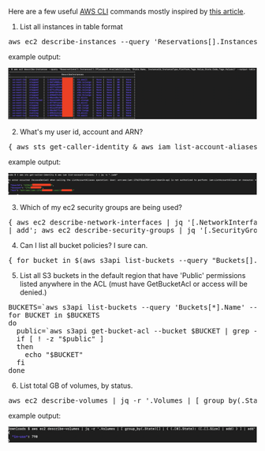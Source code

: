 Here are a few useful [AWS CLI](https://aws.amazon.com/cli/) commands mostly inspired by [this article](https://medium.com/circuitpeople/aws-cli-with-jq-and-bash-9d54e2eabaf1).

1) List all instances in table format
<pre>aws ec2 describe-instances --query 'Reservations[].Instances[].[Placement.AvailabilityZone, State.Name, InstanceId,InstanceType,Platform,Tags.Value,State.Code,Tags.Values]' --output table
</pre>
example output:

![](./images/table.png)

2) What's my user id, account and ARN?
<pre>{ aws sts get-caller-identity & aws iam list-account-aliases; } | jq -s ".|add"
</pre>
example output:

![](./images/get-caller-ident.png)

3) Which of my ec2 security groups are being used?
<pre>{ aws ec2 describe-network-interfaces | jq '[.NetworkInterfaces[].Groups[]|.]|map({ (.GroupId|tostring): true }) 
| add'; aws ec2 describe-security-groups | jq '[.SecurityGroups[].GroupId]|map({ (.|tostring): false })|add'; } | jq -s '[.[1], .[0]]|add|to_entries|[group_by(.value)[]|{ (.[0].value|if . then "in-use" else "unused" end): [.[].key] }]|add'</pre>

4) Can I list all bucket policies?  I sure can.
<pre>{ for bucket in $(aws s3api list-buckets --query "Buckets[].Name" --output text); do aws s3api get-bucket-policy --bucket $bucket 2>/dev/null; done; } > bucket-policies.txt</pre>

5) List all S3 buckets in the default region that have 'Public' permissions listed anywhere in the ACL (must have GetBucketAcl or access will be denied.)
<pre>BUCKETS=`aws s3api list-buckets --query 'Buckets[*].Name' --output text | tr " " "\n"`
for BUCKET in $BUCKETS
do
  public=`aws s3api get-bucket-acl --bucket $BUCKET | grep -e 'URI.*http\:\/\/acs\.amazonaws\.com\/groups\/global\/AllUsers\"'`
  if [ ! -z "$public" ]
  then
    echo "$BUCKET"
  fi
done</pre>

6) List total GB of volumes, by status.

<pre>aws ec2 describe-volumes | jq -r '.Volumes | [ group_by(.State)[] | { (.[0].State): ([.[].Size] | add) } ] | add'</pre>
example output:

![](./images/volume-status-gb.png)

